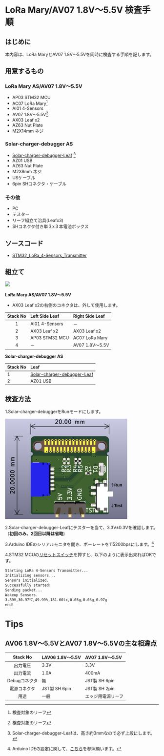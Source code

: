 # LoRa Mary/AV07 1.8V～5.5V 検査手順
## はじめに
本内容は、LoRa MaryとAV07 1.8V～5.5Vを同時に検査する手順を記します。
## 用意するもの
### LoRa Mary AS/AV07 1.8V～5.5V
* AP03 STM32 MCU
* AC07 LoRa Mary[^1]
* AI01 4-Sensors
* AV07 1.8V～5.5V[^1]
* AX03 Leaf x2  
* AZ63 Nut Plate
* M2X14mm ネジ
[^1]:検査対象のリーフ
### Solar-charger-debugger AS
* [Solar-charger-debugger-Leaf](https://github.com/Leafony/HW-Design-Files/tree/master/Solar-charger-debugger-Leaf) [^2]
* AZ01 USB
* AZ63 Nut Plate
* M2X8mm ネジ
* USケーブル
* 6pin SHコネクタ・ケーブル 
[^2]:Solar-charger-debugger-Leafは、高さ約3mmなので必ず上段にします。
### その他
* PC
* テスター
* リーフ組立て治具(Leafx3)
* SHコネクタ付き単３x３本電池ボックス 

## ソースコード
* [STM32_LoRa_4-Sensors_Transmitter](https://github.com/Leafony/Sample-Sketches/tree/master/STM32_LoRa_4-Sensors_Transmitter)
## 組立て
<img src="./docs/L3Jig_LTE-M.jpg" width="400" />

**LoRa Mary AS/AV07 1.8V～5.5V**</br>

* AX03 Leaf x2の右側のコネクタは、外して使用します。 

|Stack No| Left Side Leaf| Right Side Leaf |
| :---:  | :--- | :--- |
|1 |   AI01 4-Sensors | － |
|2|  AX03 Leaf x2 | AX03 Leaf x2| 
|3|  AP03 STM32 MCU | AC07 LoRa Mary| 
|4|  － | AV07 1.8V～5.5V| 

**Solar-charger-debugger AS**</br>

|Stack No| Leaf | 
| :---  | :--- | 
|1 |   [Solar-charger-debugger-Leaf](https://github.com/Leafony/HW-Design-Files/tree/master/Solar-charger-debugger-Leaf) |
|2|  AZ01 USB| 
## 検査方法
1.Solar-charger-debuggerをRunモードにします。

<img src="https://github.com/Leafony/HW-Design-Files/blob/master/AC07_LoRa_Mary/docs/Solar-charger-debugger-Leaf_3d.png" width="400" />

2.Solar-charger-debugger-Leafにテスターを当て、3.3V±0.3Vを確認します。（**初回のみ、2回目以降は省略**)
 
3.Arduino IDEのシリアルモニタを開き、ボーレートを115200bpsにします。[^3]
[^3]:Arduino IDEの設定に関して、[こちら](https://docs.leafony.com/docs/environment/stm32/arduino_ide/)を参照願います。

4.STM32 MCUの[リセットスイッチ](https://docs.leafony.com/docs/environment/stm32/arduino_ide/#%E3%83%9E%E3%82%A4%E3%82%B3%E3%83%B3%E3%83%9C%E3%83%BC%E3%83%89%E3%81%AE%E5%8B%95%E4%BD%9C%E7%A2%BA%E8%AA%8D)を押すと、以下のように表示出来ればOKです。

```
Starting LoRa 4-Sensors Transmitter...
Initializing sensors...
Sensors initialized.
Successfully started!
Sending packet... 
Wakeup Sensors.
3.89V,30.97℃,49.99%,181.60lx,0.05g,0.03g,0.97g
end!
```
# Tips
## AV06 1.8V～5.5VとAV07 1.8V～5.5Vの主な相違点
|Stack No| LAV06 1.8V～5.5V| AV07 1.8V～5.5V |
| :---:  | :--- | :--- |
|出力電圧|   3.3V |3.3V |
|出力電流|  1.0A | 400mA| 
|Debugコネクタ|  無 |JST製 SH 6pin | 
|電源コネクタ| JST製 SH 6pin | JST製 SH 2pin| 
|用途| 一般 | エッジ用電源リーフ| 



